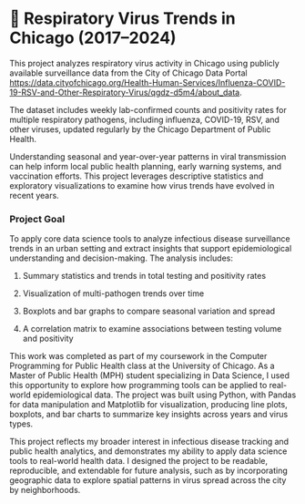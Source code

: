# 🦠 Respiratory Virus Trends in Chicago (2017–2024)
This project analyzes respiratory virus activity in Chicago using publicly available surveillance data from the City of Chicago Data Portal https://data.cityofchicago.org/Health-Human-Services/Influenza-COVID-19-RSV-and-Other-Respiratory-Virus/qgdz-d5m4/about_data. 

The dataset includes weekly lab-confirmed counts and positivity rates for multiple respiratory pathogens, including influenza, COVID-19, RSV, and other viruses, updated regularly by the Chicago Department of Public Health.

Understanding seasonal and year-over-year patterns in viral transmission can help inform local public health planning, early warning systems, and vaccination efforts. This project leverages descriptive statistics and exploratory visualizations to examine how virus trends have evolved in recent years.
### Project Goal
To apply core data science tools to analyze infectious disease surveillance trends in an urban setting and extract insights that support epidemiological understanding and decision-making.
The analysis includes:

1. Summary statistics and trends in total testing and positivity rates

2. Visualization of multi-pathogen trends over time

3. Boxplots and bar graphs to compare seasonal variation and spread

4. A correlation matrix to examine associations between testing volume and positivity

This work was completed as part of my coursework in the Computer Programming for Public Health class at the University of Chicago. As a Master of Public Health (MPH) student specializing in Data Science, I used this opportunity to explore how programming tools can be applied to real-world epidemiological data.
The project was built using Python, with Pandas for data manipulation and Matplotlib for visualization, producing line plots, boxplots, and bar charts to summarize key insights across years and virus types.

This project reflects my broader interest in infectious disease tracking and public health analytics, and demonstrates my ability to apply data science tools to real-world health data. I designed the project to be readable, reproducible, and extendable for future analysis, such as by incorporating geographic data to explore spatial patterns in virus spread across the city by neighborhoods.
